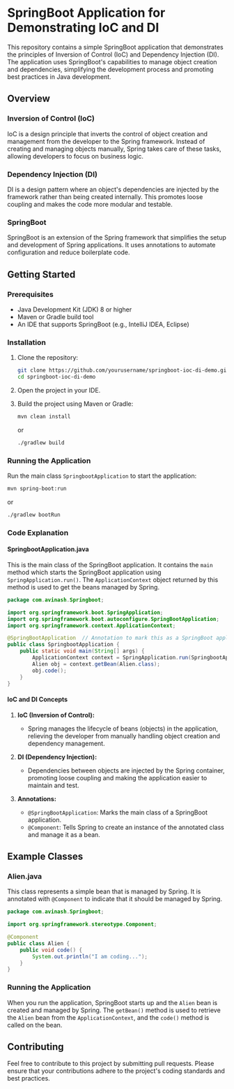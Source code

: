 # SpringBoot Application for Demonstrating IoC and DI

This repository contains a simple SpringBoot application that demonstrates the principles of Inversion of Control (IoC) and Dependency Injection (DI). The application uses SpringBoot's capabilities to manage object creation and dependencies, simplifying the development process and promoting best practices in Java development.

## Overview

### Inversion of Control (IoC)
IoC is a design principle that inverts the control of object creation and management from the developer to the Spring framework. Instead of creating and managing objects manually, Spring takes care of these tasks, allowing developers to focus on business logic.

### Dependency Injection (DI)
DI is a design pattern where an object's dependencies are injected by the framework rather than being created internally. This promotes loose coupling and makes the code more modular and testable.

### SpringBoot
SpringBoot is an extension of the Spring framework that simplifies the setup and development of Spring applications. It uses annotations to automate configuration and reduce boilerplate code.

## Getting Started

### Prerequisites
- Java Development Kit (JDK) 8 or higher
- Maven or Gradle build tool
- An IDE that supports SpringBoot (e.g., IntelliJ IDEA, Eclipse)

### Installation
1. Clone the repository:
   ```sh
   git clone https://github.com/yourusername/springboot-ioc-di-demo.git
   cd springboot-ioc-di-demo
   ```

2. Open the project in your IDE.

3. Build the project using Maven or Gradle:
   ```sh
   mvn clean install
   ```
   or
   ```sh
   ./gradlew build
   ```

### Running the Application
Run the main class `SpringbootApplication` to start the application:
```sh
mvn spring-boot:run
```
or
```sh
./gradlew bootRun
```

### Code Explanation

#### SpringbootApplication.java
This is the main class of the SpringBoot application. It contains the `main` method which starts the SpringBoot application using `SpringApplication.run()`. The `ApplicationContext` object returned by this method is used to get the beans managed by Spring.

```java
package com.avinash.Springboot;

import org.springframework.boot.SpringApplication;
import org.springframework.boot.autoconfigure.SpringBootApplication;
import org.springframework.context.ApplicationContext;

@SpringBootApplication  // Annotation to mark this as a SpringBoot application
public class SpringbootApplication {
    public static void main(String[] args) {
        ApplicationContext context = SpringApplication.run(SpringbootApplication.class, args);
        Alien obj = context.getBean(Alien.class);
        obj.code();
    }
}
```

#### IoC and DI Concepts

1. **IoC (Inversion of Control):**
   - Spring manages the lifecycle of beans (objects) in the application, relieving the developer from manually handling object creation and dependency management.

2. **DI (Dependency Injection):**
   - Dependencies between objects are injected by the Spring container, promoting loose coupling and making the application easier to maintain and test.

3. **Annotations:**
   - `@SpringBootApplication`: Marks the main class of a SpringBoot application.
   - `@Component`: Tells Spring to create an instance of the annotated class and manage it as a bean.

## Example Classes

### Alien.java
This class represents a simple bean that is managed by Spring. It is annotated with `@Component` to indicate that it should be managed by Spring.

```java
package com.avinash.Springboot;

import org.springframework.stereotype.Component;

@Component
public class Alien {
    public void code() {
        System.out.println("I am coding...");
    }
}
```

### Running the Application
When you run the application, SpringBoot starts up and the `Alien` bean is created and managed by Spring. The `getBean()` method is used to retrieve the `Alien` bean from the `ApplicationContext`, and the `code()` method is called on the bean.

## Contributing

Feel free to contribute to this project by submitting pull requests. Please ensure that your contributions adhere to the project's coding standards and best practices.

